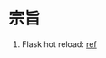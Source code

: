# 宗旨

1.  Flask hot reload: [ref](https://medium.com/hootsuite-engineering/hot-reloading-on-a-dockerized-flask-app-4e87b88ea303)